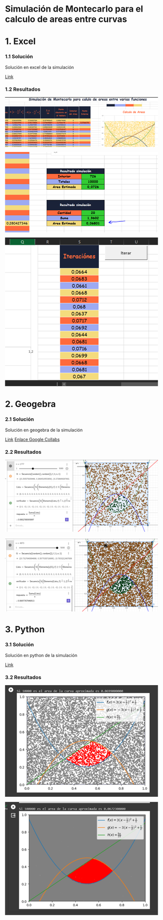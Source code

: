 # Simulación de Montecarlo para el calculo de areas entre curvas

# 1. Excel

### 1.1 Solución
Solución en excel de la simulación

[Link](https://github.com/OsvaldoRodriguez/SIMULACION-DE-MONTECARLO-CALCULO-DE-AREAS-ENTRE-CURVAS-INF391-/blob/main/Proyecto%20Final%20391%20Calculo%20de%20varias%20Areas.xlsm)

### 1.2 Resultados

![](https://github.com/OsvaldoRodriguez/SIMULACION-DE-MONTECARLO-CALCULO-DE-AREAS-ENTRE-CURVAS-INF391-/blob/main/excel1.PNG)

![](https://github.com/OsvaldoRodriguez/SIMULACION-DE-MONTECARLO-CALCULO-DE-AREAS-ENTRE-CURVAS-INF391-/blob/main/excel1resultados.PNG)

![](https://github.com/OsvaldoRodriguez/SIMULACION-DE-MONTECARLO-CALCULO-DE-AREAS-ENTRE-CURVAS-INF391-/blob/main/excelIteraciones.PNG)
# 2. Geogebra


### 2.1 Solución
Solución en geogebra de la simulación

[Link](https://github.com/OsvaldoRodriguez/SIMULACION-DE-MONTECARLO-CALCULO-DE-AREAS-ENTRE-CURVAS-INF391-/blob/main/Geogebra.js)
[Enlace Google Collabs](https://colab.research.google.com/drive/1bxcNPuTAC73XIq3pQNie8A8IsE00oSVq?usp=sharing)

### 2.2 Resultados

![](https://github.com/OsvaldoRodriguez/SIMULACION-DE-MONTECARLO-CALCULO-DE-AREAS-ENTRE-CURVAS-INF391-/blob/main/geo1.PNG)


![](https://github.com/OsvaldoRodriguez/SIMULACION-DE-MONTECARLO-CALCULO-DE-AREAS-ENTRE-CURVAS-INF391-/blob/main/geo2.PNG)

# 3. Python

### 3.1 Solución
Solución en python de la simulación

[Link](https://github.com/OsvaldoRodriguez/SIMULACION-DE-MONTECARLO-CALCULO-DE-AREAS-ENTRE-CURVAS-INF391-/blob/main/Calculo%20de%20areas.py)

### 3.2 Resultados

![](https://github.com/OsvaldoRodriguez/SIMULACION-DE-MONTECARLO-CALCULO-DE-AREAS-ENTRE-CURVAS-INF391-/blob/main/python1.PNG)

![](https://github.com/OsvaldoRodriguez/SIMULACION-DE-MONTECARLO-CALCULO-DE-AREAS-ENTRE-CURVAS-INF391-/blob/main/python2.PNG)
